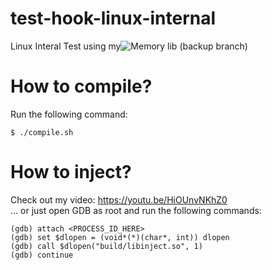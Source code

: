 # test-hook-linux-internal
Linux Interal Test using my![ Memory lib](https://github.com/rdbo/Memory) (backup branch)  

# How to compile?
Run the following command:  
```
$ ./compile.sh
```

# How to inject?
Check out my video: https://youtu.be/HiOUnvNKhZ0  
... or just open GDB as root and run the following commands:  
```
(gdb) attach <PROCESS_ID_HERE>
(gdb) set $dlopen = (void*(*)(char*, int)) dlopen
(gdb) call $dlopen("build/libinject.so", 1)
(gdb) continue
```
